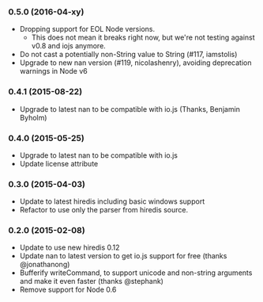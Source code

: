 ### 0.5.0 (2016-04-xy)

* Dropping support for EOL Node versions.
    * This does not mean it breaks right now, but we're not testing against v0.8 and iojs anymore.
* Do not cast a potentially non-String value to String (#117, iamstolis)
* Upgrade to new nan version (#119, nicolashenry), avoiding deprecation warnings in Node v6

### 0.4.1 (2015-08-22)

* Upgrade to latest nan to be compatible with io.js (Thanks, Benjamin Byholm)

### 0.4.0 (2015-05-25)

* Upgrade to latest nan to be compatible with io.js
* Update license attribute

### 0.3.0 (2015-04-03)

* Update to latest hiredis including basic windows support
* Refactor to use only the parser from hiredis source.

### 0.2.0 (2015-02-08)

* Update to use new hiredis 0.12
* Update nan to latest version to get io.js support for free (thanks @jonathanong)
* Bufferify writeCommand, to support unicode and non-string arguments and make it even faster (thanks @stephank)
* Remove support for Node 0.6
